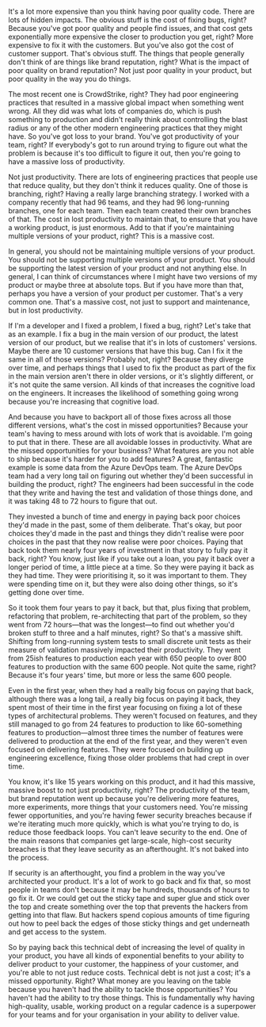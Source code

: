 It's a lot more expensive than you think having poor quality code. There are lots of hidden impacts. The obvious stuff is the cost of fixing bugs, right? Because you've got poor quality and people find issues, and that cost gets exponentially more expensive the closer to production you get, right? More expensive to fix it with the customers. But you've also got the cost of customer support. That's obvious stuff. The things that people generally don't think of are things like brand reputation, right? What is the impact of poor quality on brand reputation? Not just poor quality in your product, but poor quality in the way you do things.

The most recent one is CrowdStrike, right? They had poor engineering practices that resulted in a massive global impact when something went wrong. All they did was what lots of companies do, which is push something to production and didn't really think about controlling the blast radius or any of the other modern engineering practices that they might have. So you've got loss to your brand. You've got productivity of your team, right? If everybody's got to run around trying to figure out what the problem is because it's too difficult to figure it out, then you're going to have a massive loss of productivity.

Not just productivity. There are lots of engineering practices that people use that reduce quality, but they don't think it reduces quality. One of those is branching, right? Having a really large branching strategy. I worked with a company recently that had 96 teams, and they had 96 long-running branches, one for each team. Then each team created their own branches of that. The cost in lost productivity to maintain that, to ensure that you have a working product, is just enormous. Add to that if you're maintaining multiple versions of your product, right? This is a massive cost. 

In general, you should not be maintaining multiple versions of your product. You should not be supporting multiple versions of your product. You should be supporting the latest version of your product and not anything else. In general, I can think of circumstances where I might have two versions of my product or maybe three at absolute tops. But if you have more than that, perhaps you have a version of your product per customer. That's a very common one. That's a massive cost, not just to support and maintenance, but in lost productivity.

If I'm a developer and I fixed a problem, I fixed a bug, right? Let's take that as an example. I fix a bug in the main version of our product, the latest version of our product, but we realise that it's in lots of customers' versions. Maybe there are 10 customer versions that have this bug. Can I fix it the same in all of those versions? Probably not, right? Because they diverge over time, and perhaps things that I used to fix the product as part of the fix in the main version aren't there in older versions, or it's slightly different, or it's not quite the same version. All kinds of that increases the cognitive load on the engineers. It increases the likelihood of something going wrong because you're increasing that cognitive load.

And because you have to backport all of those fixes across all those different versions, what's the cost in missed opportunities? Because your team's having to mess around with lots of work that is avoidable. I'm going to put that in there. These are all avoidable losses in productivity. What are the missed opportunities for your business? What features are you not able to ship because it's harder for you to add features? A great, fantastic example is some data from the Azure DevOps team. The Azure DevOps team had a very long tail on figuring out whether they'd been successful in building the product, right? The engineers had been successful in the code that they write and having the test and validation of those things done, and it was taking 48 to 72 hours to figure that out.

They invested a bunch of time and energy in paying back poor choices they'd made in the past, some of them deliberate. That's okay, but poor choices they'd made in the past and things they didn't realise were poor choices in the past that they now realise were poor choices. Paying that back took them nearly four years of investment in that story to fully pay it back, right? You know, just like if you take out a loan, you pay it back over a longer period of time, a little piece at a time. So they were paying it back as they had time. They were prioritising it, so it was important to them. They were spending time on it, but they were also doing other things, so it's getting done over time.

So it took them four years to pay it back, but that, plus fixing that problem, refactoring that problem, re-architecting that part of the problem, so they went from 72 hours—that was the longest—to find out whether you'd broken stuff to three and a half minutes, right? So that's a massive shift. Shifting from long-running system tests to small discrete unit tests as their measure of validation massively impacted their productivity. They went from 25ish features to production each year with 650 people to over 800 features to production with the same 600 people. Not quite the same, right? Because it's four years' time, but more or less the same 600 people.

Even in the first year, when they had a really big focus on paying that back, although there was a long tail, a really big focus on paying it back, they spent most of their time in the first year focusing on fixing a lot of these types of architectural problems. They weren't focused on features, and they still managed to go from 24 features to production to like 60-something features to production—almost three times the number of features were delivered to production at the end of the first year, and they weren't even focused on delivering features. They were focused on building up engineering excellence, fixing those older problems that had crept in over time.

You know, it's like 15 years working on this product, and it had this massive, massive boost to not just productivity, right? The productivity of the team, but brand reputation went up because you're delivering more features, more experiments, more things that your customers need. You're missing fewer opportunities, and you're having fewer security breaches because if we're iterating much more quickly, which is what you're trying to do, is reduce those feedback loops. You can't leave security to the end. One of the main reasons that companies get large-scale, high-cost security breaches is that they leave security as an afterthought. It's not baked into the process.

If security is an afterthought, you find a problem in the way you've architected your product. It's a lot of work to go back and fix that, so most people in teams don't because it may be hundreds, thousands of hours to go fix it. Or we could get out the sticky tape and super glue and stick over the top and create something over the top that prevents the hackers from getting into that flaw. But hackers spend copious amounts of time figuring out how to peel back the edges of those sticky things and get underneath and get access to the system.

So by paying back this technical debt of increasing the level of quality in your product, you have all kinds of exponential benefits to your ability to deliver product to your customer, the happiness of your customer, and you're able to not just reduce costs. Technical debt is not just a cost; it's a missed opportunity. Right? What money are you leaving on the table because you haven't had the ability to tackle those opportunities? You haven't had the ability to try those things. This is fundamentally why having high-quality, usable, working product on a regular cadence is a superpower for your teams and for your organisation in your ability to deliver value.
